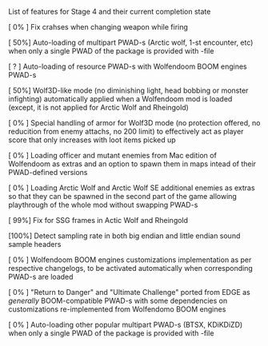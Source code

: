 List of features for Stage 4 and their current completion state

[ 0% ]   Fix crahses when changing weapon while firing

[ 50%]   Auto-loading of multipart PWAD-s (Arctic wolf, 1-st encounter, etc) 
        when only a single PWAD of the package is provided with -file

[ ?  ]   Auto-loading of resource PWAD-s with Wolfendoom BOOM engines PWAD-s 

[ 50%]   Wolf3D-like mode (no diminishing light, head bobbing or monster infighting)
         automatically applied when a Wolfendoom mod is loaded 
         (except, it is not applied for Arctic Wolf and Rheingold)

[ 0% ]   Special handling of armor for Wolf3D mode (no protection offered, 
         no reducition from enemy attachs, no 200 limit) to effectively act 
         as player score that only increases with loot items picked up 

[ 0% ]   Loading officer and mutant enemies from Mac edition of Wolfendoom as extras
         and an option to spawn them in maps intead of their PWAD-defined versions

[ 0% ]   Loading Arctic Wolf and Arctic Wolf SE additional enemies as extras
         so that they can be spawned in the second part of the game
         allowing playthrough of the whole mod without swapping PWAD-s 

[ 99%]   Fix for SSG frames in Actic Wolf and Rheingold

[100%]   Detect sampling rate in both big endian and little endian
         sound sample headers 

[ 0% ]   Wolfendoom BOOM engines customizations implementation 
         as per respective changelogs, to be activated automatically when
         corresponding PWAD-s are loaded

[ 0% ]   "Return to Danger" and "Ultimate Challenge" ported from EDGE as
         _generally_ BOOM-compatible PWAD-s with some dependencies on customizations
         re-implemented from Wolfendomo BOOM engines
        
[ 0% ]   Auto-loading other popular multipart PWAD-s (BTSX, KDiKDiZD) when only
        a single PWAD of the package is provided with -file
